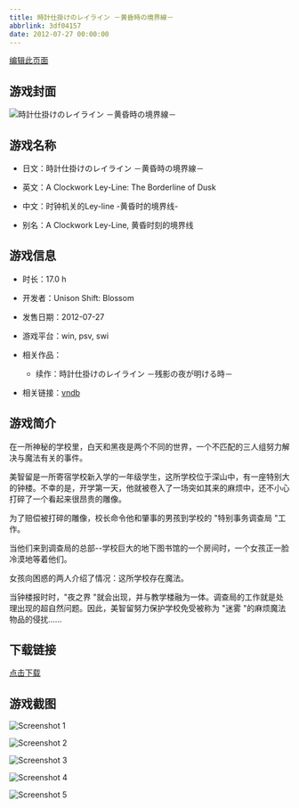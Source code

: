 ```yaml
---
title: 時計仕掛けのレイライン －黄昏時の境界線－
abbrlink: 3df04157
date: 2012-07-27 00:00:00
---
```

[编辑此页面](https://github.com/ACG-3/ADV3-source/blob/main/source/_posts/games/%E6%99%82%E8%A8%88%E4%BB%95%E6%8E%9B%E3%81%91%E3%81%AE%E3%83%AC%E3%82%A4%E3%83%A9%E3%82%A4%E3%83%B3%20%EF%BC%8D%E9%BB%84%E6%98%8F%E6%99%82%E3%81%AE%E5%A2%83%E7%95%8C%E7%B7%9A%EF%BC%8D.md)

## 游戏封面

![時計仕掛けのレイライン －黄昏時の境界線－](https://pan.timero.xyz/d/onedrive/img_lib_001/%E6%99%82%E8%A8%88%E4%BB%95%E6%8E%9B%E3%81%91%E3%81%AE%E3%83%AC%E3%82%A4%E3%83%A9%E3%82%A4%E3%83%B3%20%EF%BC%8D%E9%BB%84%E6%98%8F%E6%99%82%E3%81%AE%E5%A2%83%E7%95%8C%E7%B7%9A%EF%BC%8D_cover.avif)


## 游戏名称

- 日文：時計仕掛けのレイライン －黄昏時の境界線－
- 英文：A Clockwork Ley-Line: The Borderline of Dusk
- 中文：时钟机关的Ley-line -黄昏时的境界线-

- 别名：A Clockwork Ley-Line, 黄昏时刻的境界线


## 游戏信息

- 时长：17.0 h
- 开发者：Unison Shift: Blossom
- 发售日期：2012-07-27
- 游戏平台：win, psv, swi
- 相关作品：
   - 续作：時計仕掛けのレイライン －残影の夜が明ける時－

- 相关链接：[vndb](https://vndb.org/v10016)


## 游戏简介

在一所神秘的学校里，白天和黑夜是两个不同的世界，一个不匹配的三人组努力解决与魔法有关的事件。

美智留是一所寄宿学校新入学的一年级学生，这所学校位于深山中，有一座特别大的钟楼。不幸的是，开学第一天，他就被卷入了一场突如其来的麻烦中，还不小心打碎了一个看起来很昂贵的雕像。

为了赔偿被打碎的雕像，校长命令他和肇事的男孩到学校的 "特别事务调查局 "工作。

当他们来到调查局的总部--学校巨大的地下图书馆的一个房间时，一个女孩正一脸冷漠地等着他们。

女孩向困惑的两人介绍了情况：这所学校存在魔法。

当钟楼报时时，"夜之界 "就会出现，并与教学楼融为一体。调查局的工作就是处理出现的超自然问题。因此，美智留努力保护学校免受被称为 "迷雾 "的麻烦魔法物品的侵扰......




## 下载链接

[点击下载](https://pan.timero.xyz/onedrive/adv_lib_001/%E6%99%82%E8%A8%88%E4%BB%95%E6%8E%9B%E3%81%91%E3%81%AE%E3%83%AC%E3%82%A4%E3%83%A9%E3%82%A4%E3%83%B3%20%EF%BC%8D%E9%BB%84%E6%98%8F%E6%99%82%E3%81%AE%E5%A2%83%E7%95%8C%E7%B7%9A%EF%BC%8D)


## 游戏截图


![Screenshot 1](https://pan.timero.xyz/d/onedrive/img_lib_001/%E6%99%82%E8%A8%88%E4%BB%95%E6%8E%9B%E3%81%91%E3%81%AE%E3%83%AC%E3%82%A4%E3%83%A9%E3%82%A4%E3%83%B3%20%EF%BC%8D%E9%BB%84%E6%98%8F%E6%99%82%E3%81%AE%E5%A2%83%E7%95%8C%E7%B7%9A%EF%BC%8D_Screenshot_1.avif)

![Screenshot 2](https://pan.timero.xyz/d/onedrive/img_lib_001/%E6%99%82%E8%A8%88%E4%BB%95%E6%8E%9B%E3%81%91%E3%81%AE%E3%83%AC%E3%82%A4%E3%83%A9%E3%82%A4%E3%83%B3%20%EF%BC%8D%E9%BB%84%E6%98%8F%E6%99%82%E3%81%AE%E5%A2%83%E7%95%8C%E7%B7%9A%EF%BC%8D_Screenshot_2.avif)

![Screenshot 3](https://pan.timero.xyz/d/onedrive/img_lib_001/%E6%99%82%E8%A8%88%E4%BB%95%E6%8E%9B%E3%81%91%E3%81%AE%E3%83%AC%E3%82%A4%E3%83%A9%E3%82%A4%E3%83%B3%20%EF%BC%8D%E9%BB%84%E6%98%8F%E6%99%82%E3%81%AE%E5%A2%83%E7%95%8C%E7%B7%9A%EF%BC%8D_Screenshot_3.avif)

![Screenshot 4](https://pan.timero.xyz/d/onedrive/img_lib_001/%E6%99%82%E8%A8%88%E4%BB%95%E6%8E%9B%E3%81%91%E3%81%AE%E3%83%AC%E3%82%A4%E3%83%A9%E3%82%A4%E3%83%B3%20%EF%BC%8D%E9%BB%84%E6%98%8F%E6%99%82%E3%81%AE%E5%A2%83%E7%95%8C%E7%B7%9A%EF%BC%8D_Screenshot_4.avif)

![Screenshot 5](https://pan.timero.xyz/d/onedrive/img_lib_001/%E6%99%82%E8%A8%88%E4%BB%95%E6%8E%9B%E3%81%91%E3%81%AE%E3%83%AC%E3%82%A4%E3%83%A9%E3%82%A4%E3%83%B3%20%EF%BC%8D%E9%BB%84%E6%98%8F%E6%99%82%E3%81%AE%E5%A2%83%E7%95%8C%E7%B7%9A%EF%BC%8D_Screenshot_5.avif)


